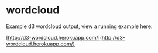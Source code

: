 wordcloud
=========

Example d3 wordcloud output, view a running example here:

[http://d3-wordcloud.herokuapp.com/](http://d3-wordcloud.herokuapp.com/)

